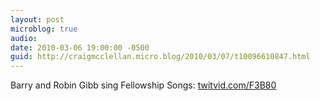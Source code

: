 ```yaml
---
layout: post
microblog: true
audio: 
date: 2010-03-06 19:00:00 -0500
guid: http://craigmcclellan.micro.blog/2010/03/07/t10096610847.html
---
```

Barry and Robin Gibb sing Fellowship Songs:  [twitvid.com/F3B80](http://twitvid.com/F3B80)
